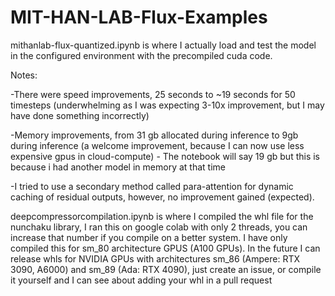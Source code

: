 # MIT-HAN-LAB-Flux-Examples

mithanlab-flux-quantized.ipynb is where I actually load and test the model in the configured environment with the precompiled cuda code.

Notes: 

-There were speed improvements, 25 seconds to ~19 seconds for 50 timesteps (underwhelming as I was expecting 3-10x improvement, but I may have done something incorrectly)

-Memory improvements, from 31 gb allocated during inference to 9gb during inference (a welcome improvement, because I can now use less expensive gpus in cloud-compute) - The notebook will say 19 gb but this is because i had another model in memory at that time

-I tried to use a secondary method called para-attention for dynamic caching of residual outputs, however, no improvement gained (expected).

deepcompressorcompilation.ipynb is where I compiled the whl file for the nunchaku library, I ran this on google colab with only 2 threads, you can increase that number if you compile on a better system. I have only compiled this for sm_80 architecture GPUS (A100 GPUs). In the future I can release whls for NVIDIA GPUs with architectures sm_86 (Ampere: RTX 3090, A6000) and sm_89 (Ada: RTX 4090), just create an issue, or compile it yourself and I can see about adding your whl in a pull request 
